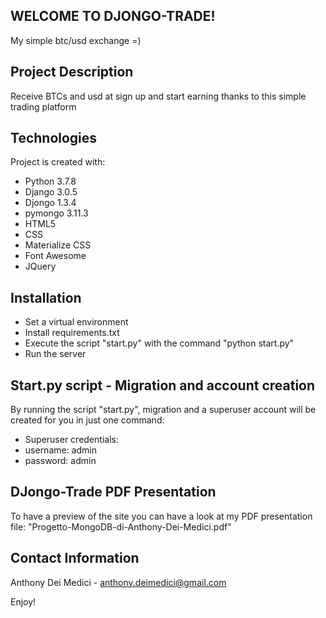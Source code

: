 ## WELCOME TO DJONGO-TRADE!
My simple btc/usd exchange =)

## Project Description
Receive BTCs and usd at sign up and start earning thanks to this simple trading
platform

## Technologies
Project is created with:
* Python 3.7.8
* Django 3.0.5
* Djongo 1.3.4
* pymongo 3.11.3
* HTML5
* CSS
* Materialize CSS
* Font Awesome
* JQuery

## Installation
* Set a virtual environment
* Install requirements.txt
* Execute the script "start.py" with the command "python start.py"
* Run the server

## Start.py script - Migration and account creation
By running the script "start.py", migration and a superuser account will be created for you in just one command:
- Superuser credentials:
- username: admin
- password: admin

## DJongo-Trade PDF Presentation
To have a preview of the site you can have a look at my PDF
presentation file: "Progetto-MongoDB-di-Anthony-Dei-Medici.pdf"

## Contact Information
Anthony Dei Medici - anthony.deimedici@gmail.com

Enjoy!
